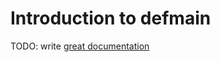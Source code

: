 # Introduction to defmain

TODO: write [great documentation](http://jacobian.org/writing/great-documentation/what-to-write/)

